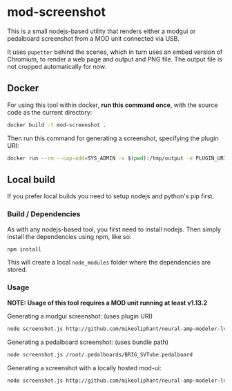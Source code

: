 # mod-screenshot

This is a small nodejs-based utility that renders either a modgui or pedalboard screenshot from a MOD unit connected via USB.

It uses `pupetter` behind the scenes, which in turn uses an embed version of Chromium, to render a web page and output and PNG file.
The output file is not cropped automatically for now.

## Docker

For using this tool within docker, **run this command once**, with the source code as the current directory:

```sh
docker build -t mod-screenshot .
```

Then run this command for generating a screenshot, specifying the plugin URI:

```sh
docker run --rm --cap-add=SYS_ADMIN -v $(pwd):/tmp/output -e PLUGIN_URI="plugin-uri" mod-screenshot
```

## Local build

If you prefer local builds you need to setup nodejs and python's pip first.

### Build / Dependencies

As with any nodejs-based tool, you first need to install nodejs.
Then simply install the dependencies using npm, like so:

```sh
npm install
```

This will create a local `node_modules` folder where the dependencies are stored.

### Usage

**NOTE: Usage of this tool requires a MOD unit running at least v1.13.2**

Generating a modgui screenshot: (uses plugin URI)

```sh
node screenshot.js http://github.com/mikeoliphant/neural-amp-modeler-lv2
```

Generating a pedalboard screenshot: (uses bundle path)

```sh
node screenshot.js /root/.pedalboards/BRIG_SVTube.pedalboard
```

Generating a screenshot with a locally hosted mod-ui:

```sh
node screenshot.js http://github.com/mikeoliphant/neural-amp-modeler-lv2 http://localhost:8888
```
